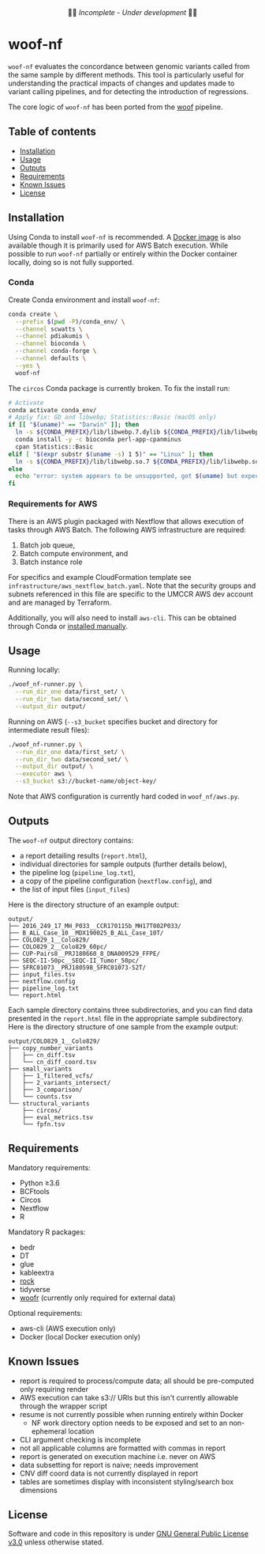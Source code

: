 &nbsp;
&nbsp;
&nbsp;
<p align="center">
🚧🚨 <em>Incomplete - Under development</em> 🚨🚧
</p>

# woof-nf
`woof-nf` evaluates the concordance between genomic variants called from the same sample by
different methods. This tool is particularly useful for understanding the practical impacts of
changes and updates made to variant calling pipelines, and for detecting the introduction of
regressions.

The core logic of `woof-nf` has been ported from the [woof](https://github.com/pdiakumis/woof)
pipeline.

## Table of contents
* [Installation](#installation)
* [Usage](#usage)
* [Outputs](#outputs)
* [Requirements](#requirements)
* [Known Issues](#known-issues)
* [License](#license)

## Installation
Using Conda to install `woof-nf` is recommended. A [Docker
image](https://hub.docker.com/r/scwatts/woof-nf) is also available though it is primarily used for
AWS Batch execution. While possible to run `woof-nf` partially or entirely within the Docker
container locally, doing so is not fully supported.

### Conda
Create Conda environment and install `woof-nf`:
```bash
conda create \
  --prefix $(pwd -P)/conda_env/ \
  --channel scwatts \
  --channel pdiakumis \
  --channel bioconda \
  --channel conda-forge \
  --channel defaults \
  --yes \
  woof-nf
```

The `circos` Conda package is currently broken. To fix the install run:
```bash
# Activate
conda activate conda_env/
# Apply fix: GD and libwebp; Statistics::Basic (macOS only)
if [[ "$(uname)" == "Darwin" ]]; then
  ln -s ${CONDA_PREFIX}/lib/libwebp.7.dylib ${CONDA_PREFIX}/lib/libwebp.6.dylib
  conda install -y -c bioconda perl-app-cpanminus
  cpan Statistics::Basic
elif [ "$(expr substr $(uname -s) 1 5)" == "Linux" ]; then
  ln -s ${CONDA_PREFIX}/lib/libwebp.so.7 ${CONDA_PREFIX}/lib/libwebp.so.6
else
  echo "error: system appears to be unsupported, got $(uname) but expected Linux or Darwn" >&2
fi
```

### Requirements for AWS
There is an AWS plugin packaged with Nextflow that allows execution of tasks through AWS Batch. The
following AWS infrastructure are required:
1. Batch job queue,
2. Batch compute environment, and
3. Batch instance role

For specifics and example CloudFormation template see `infrastructure/aws_nextflow_batch.yaml`. Note
that the security groups and subnets referenced in this file are specific to the UMCCR AWS dev
account and are managed by Terraform.

Additionally, you will also need to install `aws-cli`. This can be obtained through Conda or
[installed manually](https://docs.aws.amazon.com/cli/latest/userguide/install-cliv2.html).

## Usage
Running locally:
```bash
./woof_nf-runner.py \
  --run_dir_one data/first_set/ \
  --run_dir_two data/second_set/ \
  --output_dir output/
```

Running on AWS (`--s3_bucket` specifies bucket and directory for intermediate result files):
```bash
./woof_nf-runner.py \
  --run_dir_one data/first_set/ \
  --run_dir_two data/second_set/ \
  --output_dir output/ \
  --executor aws \
  --s3_bucket s3://bucket-name/object-key/
```

Note that AWS configuration is currently hard coded in `woof_nf/aws.py`.

## Outputs
The `woof-nf` output directory contains:
* a report detailing results (`report.html`),
* individual directories for sample outputs (further details below),
* the pipeline log (`pipeline_log.txt`),
* a copy of the pipeline configuration (`nextflow.config`), and
* the list of input files (`input_files`)

Here is the directory structure of an example output:
```text
output/
├── 2016_249_17_MH_P033__CCR170115b_MH17T002P033/
├── B_ALL_Case_10__MDX190025_B_ALL_Case_10T/
├── COLO829_1__Colo829/
├── COLO829_2__Colo829_60pc/
├── CUP-Pairs8__PRJ180660_8_DNA009529_FFPE/
├── SEQC-II-50pc__SEQC-II_Tumor_50pc/
├── SFRC01073__PRJ180598_SFRC01073-S2T/
├── input_files.tsv
├── nextflow.config
├── pipeline_log.txt
└── report.html
```

Each sample directory contains three subdirectories, and you can find data presented in the
`report.html` file in the appropriate sample subdirectory. Here is the directory structure of one
sample from the example output:
```text
output/COLO829_1__Colo829/
├── copy_number_variants
│   ├── cn_diff.tsv
│   └── cn_diff_coord.tsv
├── small_variants
│   ├── 1_filtered_vcfs/
│   ├── 2_variants_intersect/
│   ├── 3_comparison/
│   └── counts.tsv
└── structural_variants
    ├── circos/
    ├── eval_metrics.tsv
    └── fpfn.tsv
```

## Requirements
Mandatory requirements:
* Python ≥3.6
* BCFtools
* Circos
* Nextflow
* R

Mandatory R packages:
* bedr
* DT
* glue
* kableextra
* [rock](https://github.com/pdiakumis/rock/)
* tidyverse
* [woofr](https://github.com/pdiakumis/woofr) (currently only required for external data)

Optional requirements:
* aws-cli (AWS execution only)
* Docker (local Docker execution only)

## Known Issues
* report is required to process/compute data; all should be pre-computed only requiring render
* AWS execution can take s3:// URIs but this isn't currently allowable through the wrapper script
* resume is not currently possible when running entirely within Docker
    - NF work directory option needs to be exposed and set to an non-ephemeral location
* CLI argument checking is incomplete
* not all applicable columns are formatted with commas in report
* report is generated on execution machine i.e. never on AWS
* data subsetting for report is naive; needs improvement
* CNV diff coord data is not currently displayed in report
* tables are sometimes display with inconsistent styling/search box dimensions

## License
Software and code in this repository is under [GNU General Public License
v3.0](https://www.gnu.org/licenses/gpl-3.0.en.html) unless otherwise stated.
